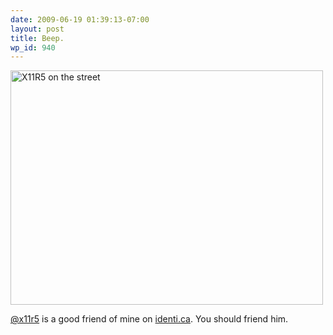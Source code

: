 ```yaml
---
date: 2009-06-19 01:39:13-07:00
layout: post
title: Beep.
wp_id: 940
---
```

[<img src="http://farm4.static.flickr.com/3641/3587751864_d926a09af9.jpg" width="500" height="375" alt="X11R5 on the street" />](http://www.flickr.com/photos/fo0bar/3587751864/ "X11R5 on the street by Ryan Finnie, on Flickr")

[@x11r5](http://identi.ca/x11r5) is a good friend of mine on [identi.ca](http://identi.ca/). You should friend him.
